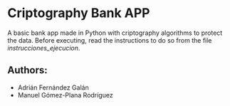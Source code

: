 # Criptography Bank APP

A basic bank app made in Python with criptography algorithms to protect the data. Before executing, read the instructions to do so from the file *instrucciones_ejecucion*.

## Authors:

- Adrián Fernández Galán
- Manuel Gómez-Plana Rodríguez
